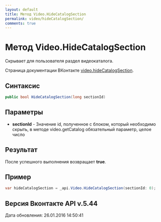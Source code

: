 ```yaml
---
layout: default
title: Метод Video.HideCatalogSection
permalink: video/hideCatalogSection/
comments: true
---
```

# Метод Video.HideCatalogSection
Скрывает для пользователя раздел видеокаталога.

Страница документации ВКонтакте [video.hideCatalogSection](https://vk.com/dev/video.hideCatalogSection).

## Синтаксис
``` csharp
public bool HideCatalogSection(long sectionId)
```

## Параметры
+ **sectionId** - Значение id, полученное с блоком, который необходимо скрыть, в методе video.getCatalog обязательный параметр, целое число

## Результат
После успешного выполнения возвращает **true**.

## Пример
``` csharp
var hideCatalogSection = _api.Video.HideCatalogSection(sectionId: 0);
```

## Версия Вконтакте API v.5.44
Дата обновления: 26.01.2016 14:50:41
